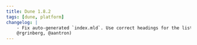 ```yaml
---
title: Dune 1.8.2
tags: [dune, platform]
changelog: |
    - Fix auto-generated `index.mld`. Use correct headings for the listing. (#1925,
    @rgrinberg, @aantron)
---
```

